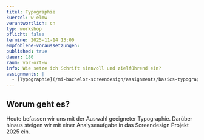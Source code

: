 ```yaml
---
titel: Typographie
kuerzel: w-elmw
verantwortlich: cn
typ: workshop
pflicht: false
termine: 2025-11-14 13:00
empfohlene-voraussetzungen:
published: true
dauer: 180
raum: vor-ort-w
info: Wie setze ich Schrift sinnvoll und zielführend ein?
assignments: |
  - [Typographie](/mi-bachelor-screendesign/assignments/basics-typographie-grundgesetz/) 
---
```


## Worum geht es?

Heute befassen wir uns mit der Auswahl geeigneter Typographie. Darüber hinaus steigen wir mit einer Analyseaufgabe in das Screendesign Projekt 2025 ein.
